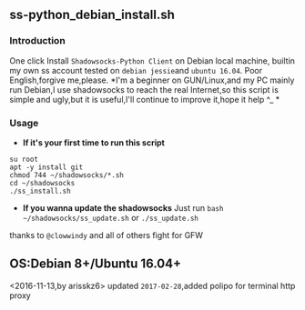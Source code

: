 
## ss-python_debian_install.sh
### Introduction
One click Install `Shadowsocks-Python Client` on Debian local machine,
builtin my own ss account
tested on `debian jessie`and `ubuntu 16.04`.
Poor English,forgive me,please.
*I'm a beginner on GUN/Linux,and my PC mainly run Debian,I use shadowsocks to reach the real Internet,so this script is simple and ugly,but it is useful,I'll continue to improve it,hope it help  ^_ *
### Usage
+ **If it's your first time to run this script**

```
su root
apt -y install git
chmod 744 ~/shadowsocks/*.sh
cd ~/shadowsocks
./ss_install.sh
```
+ **If you wanna update the shadowsocks**
Just run `bash ~/shadowsocks/ss_update.sh`
or `./ss_update.sh`

thanks to `@clowwindy` and all of others fight for GFW

OS:Debian 8+/Ubuntu 16.04+
------------------------------------------------------------------------------------------------------
<2016-11-13,by arisskz6>
updated `2017-02-28`,added polipo for terminal http proxy
